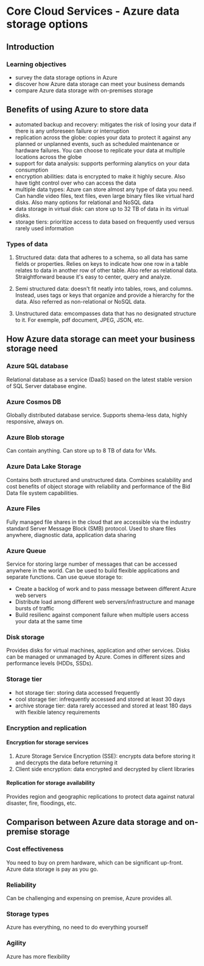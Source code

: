 # Core Cloud Services - Azure data storage options

## Introduction

### Learning objectives

- survey the data storage options in Azure
- discover how Azure data storage can meet your business demands
- compare Azure data storage with on-premises storage

## Benefits of using Azure to store data

- automated backup and recovery: mitigates the risk of losing your data if there is any unforeseen failure or interruption
- replication across the globe: copies your data to protect it against any planned or unplanned events, such as scheduled maintenance or hardware failures. You can choose to replicate your data at multiple locations across the globe
- support for data analysis: supports performing alanytics on your data consumption
- encryption abilities: data is encrypted to make it highly secure. Also have tight control over who can access the data
- multiple data types: Azure can store almost any type of data you need. Can handle video files, text files, even large binary files like virtual hard disks. Also many options for relational and NoSQL data
- data storage in virtual disk: can store up to 32 TB of data in its virtual disks.
- storage tiers: prioritize access to data based on frequently used versus rarely used information

### Types of data

1. Structured data: data that adheres to a schema, so all data has same fields or properties. Relies on keys to indicate how one row in a table relates to data in another row of other table. Also refer as relational data. Straightforward beause it's easy to center, query and analyze.

2. Semi structured data: doesn't fit neatly into tables, rows, and columns. Instead, uses tags or keys that organize and provide a hierarchy for the data. Also referred as non-relational or NoSQL data.

3. Unstructured data: emcompasses data that has no designated structure to it. For exemple, pdf document, JPEG, JSON, etc.

## How Azure data storage can meet your business storage need

### Azure SQL database

Relational database as a service (DaaS) based on the latest stable version of SQL Server database engine.

### Azure Cosmos DB

Globally distributed database service. Supports shema-less data, highly responsive, always on.

### Azure Blob storage

Can contain anything. Can store up to 8 TB of data for VMs.

### Azure Data Lake Storage

Contains both structured and unstructured data. Combines scalability and cost benefits of object storage with reliability and performance of the Bid Data file system capabilities.

### Azure Files

Fully managed file shares in the cloud that are accessible via the industry standard Server Message Block (SMB) protocol. Used to share files anywhere, diagnostic data, application data sharing

### Azure Queue

Service for storing large number of messages that can be accessed anywhere in the world. Can be used to build flexible applications and separate functions. Can use queue storage to:

- Create a backlog of work and to pass message between different Azure web servers
- Distribute load among different web servers/infrastructure and manage bursts of traffic
- Build resilienc against component failure when multiple users access your data at the same time

### Disk storage

Provides disks for virtual machines, application and other services. Disks can be managed or unmanaged by Azure. Comes in different sizes and performance levels (HDDs, SSDs).

### Storage tier

- hot storage tier: storing data accessed frequently
- cool storage tier: infrequently accessed and stored at least 30 days
- archive storage tier: data rarely accessed and stored at least 180 days with flexible latency requirements

### Encryption and replication

#### Encryption for storage services

1. Azure Storage Service Encryption (SSE): encrypts data before storing it and decrypts the data before returning it
2. Client side encryption: data encrypted and decrypted by client libraries

#### Replication for storage availability

Provides region and geographic replications to protect data against natural disaster, fire, floodings, etc.

## Comparison between Azure data storage and on-premise storage

### Cost effectiveness

You need to buy on prem hardware, which can be significant up-front. Azure data storage is pay as you go.

### Reliability

Can be challenging and expensing on premise, Azure provides all.

### Storage types

Azure has everything, no need to do everything yourself

### Agility

Azure has more flexibility
